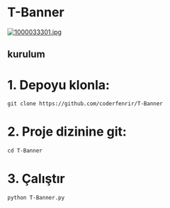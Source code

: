 # T-Banner
<a target="_blank" href="https://imageupload.io/MlLtPewaV5se0SC"><img  src="https://imageupload.io/ib/edmSsCr5zCpH3UK_1693760787.jpg" alt="1000033301.jpg"/></a>

## kurulum

# 1. Depoyu klonla:

`git clone https://github.com/coderfenrir/T-Banner`

# 2. Proje dizinine git:

`cd T-Banner`

# 3. Çalıştır

`python T-Banner.py`
